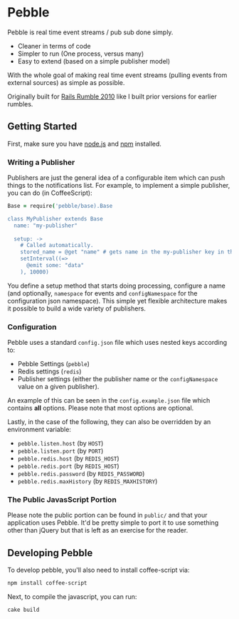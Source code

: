 # Pebble

Pebble is real time event streams / pub sub done simply.

* Cleaner in terms of code
* Simpler to run (One process, versus many)
* Easy to extend (based on a simple publisher model)

With the whole goal of making real time event streams (pulling events
from external sources) as simple as possible.

Originally built for [Rails Rumble 2010](http://www.railsrumble.com/) like
I built prior versions for earlier rumbles.

## Getting Started

First, make sure you have [node.js](http://nodejs.org/) and [npm](http://npmjs.org/) installed.

### Writing a Publisher

Publishers are just the general idea of a configurable item which can push things to the notifications list.
For example, to implement a simple publisher, you can do (in CoffeeScript):

```coffeescript
Base = require('pebble/base).Base

class MyPublisher extends Base
  name: "my-publisher"
  
  setup: ->
    # Called automatically.
    stored_name = @get "name" # gets name in the my-publisher key in the configuration
    setInterval((=>
      @emit some: "data"
    ), 10000)
```
        
You define a setup method that starts doing processing, configure a name (and optionally, `namespace`
for events and `configNamespace` for the configuration json namespace). This simple yet flexible architecture
makes it possible to build a wide variety of publishers.


### Configuration

Pebble uses a standard `config.json` file which uses nested keys according to:

* Pebble Settings (`pebble`)
* Redis settings (`redis`)
* Publisher settings (either the publisher name or the `configNamespace` value on a given publisher).

An example of this can be seen in the `config.example.json` file which contains **all** options.
Please note that most options are optional.

Lastly, in the case of the following, they can also be overridden by an environment variable:

* `pebble.listen.host` (by `HOST`)
* `pebble.listen.port` (by `PORT`)
* `pebble.redis.host` (by `REDIS_HOST`)
* `pebble.redis.port` (by `REDIS_HOST`)
* `pebble.redis.password` (by `REDIS_PASSWORD`)
* `pebble.redis.maxHistory` (by `REDIS_MAXHISTORY`)

### The Public JavasScript Portion

Please note the public portion can be found in `public/` and that
your application uses Pebble. It'd be pretty simple to port it to use
something other than jQuery but that is left as an exercise for the reader.

## Developing Pebble

To develop pebble, you'll also need to install coffee-script via:

```bash
npm install coffee-script
````

Next, to compile the javascript, you can run:

```bash
cake build
```